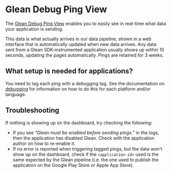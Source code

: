 # Glean Debug Ping View

The [Glean Debug Ping View](https://debug-ping-preview.firebaseapp.com/) enables you to easily see in real-time what data your application is sending.

This data is what actually arrives in our data pipeline, shown in a web
interface that is automatically updated when new data arrives. Any data sent from a Glean SDK-instrumented application usually shows up within 10 seconds,
updating the pages automatically. Pings are retained for 3 weeks.

## What setup is needed for applications?

You need to tag each ping with a debugging tag. See the documentation on
[debugging](./index.md) for information on how to do this for each platform and/or language.

## Troubleshooting

If nothing is showing up on the dashboard, try checking the following:

- If you see _”Glean must be enabled before sending pings.”_ in the logs,
  then the application has disabled Glean. Check with the application author
  on how to re-enable it.
- If no error is reported when triggering tagged pings, but the data won't
  show up on the dashboard, check if the `<application-id>` used is the same
  expected by the Glean pipeline (i.e. the one used to publish the
  application on the Google Play Store or Apple App Store).
